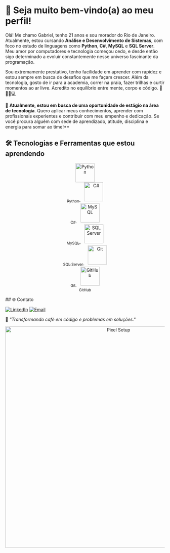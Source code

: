 # 👋 Seja muito bem-vindo(a) ao meu perfil!

Olá! Me chamo Gabriel, tenho 21 anos e sou morador do Rio de Janeiro. Atualmente, estou cursando **Análise e Desenvolvimento de Sistemas**, com foco no estudo de linguagens como **Python**, **C#**, **MySQL** e **SQL Server**. Meu amor por computadores e tecnologia começou cedo, e desde então sigo determinado a evoluir constantemente nesse universo fascinante da programação.

Sou extremamente prestativo, tenho facilidade em aprender com rapidez e estou sempre em busca de desafios que me façam crescer. Além da tecnologia, gosto de ir para a academia, correr na praia, fazer trilhas e curtir momentos ao ar livre. Acredito no equilíbrio entre mente, corpo e código. 🧠🏋️‍♂️💻

🎯 **Atualmente, estou em busca de uma oportunidade de estágio na área de tecnologia**. Quero aplicar meus conhecimentos, aprender com profissionais experientes e contribuir com meu empenho e dedicação. Se você procura alguém com sede de aprendizado, atitude, disciplina e energia para somar ao time!**

## 🛠️ Tecnologias e Ferramentas que estou aprendendo  

<p align="center">
  <a href="https://www.python.org/" target="_blank">
    <img src="https://cdn.jsdelivr.net/gh/devicons/devicon/icons/python/python-original.svg" width="60" alt="Python"/>
    <br><sub>Python</sub>
  </a>&nbsp;&nbsp;
  
  <a href="https://learn.microsoft.com/pt-br/dotnet/csharp/" target="_blank">
    <img src="https://cdn.jsdelivr.net/gh/devicons/devicon/icons/csharp/csharp-original.svg" width="60" alt="C#"/>
    <br><sub>C#</sub>
  </a>&nbsp;&nbsp;

  <a href="https://www.mysql.com/" target="_blank">
    <img src="https://cdn.jsdelivr.net/gh/devicons/devicon/icons/mysql/mysql-original.svg" width="60" alt="MySQL"/>
    <br><sub>MySQL</sub>
  </a>&nbsp;&nbsp;

  <a href="https://learn.microsoft.com/pt-br/sql/sql-server/" target="_blank">
    <img src="https://cdn.jsdelivr.net/gh/devicons/devicon/icons/microsoftsqlserver/microsoftsqlserver-plain.svg" width="60" alt="SQL Server"/>
    <br><sub>SQL Server</sub>
  </a>&nbsp;&nbsp;

  <a href="https://git-scm.com/" target="_blank">
    <img src="https://cdn.jsdelivr.net/gh/devicons/devicon/icons/git/git-original.svg" width="60" alt="Git"/>
    <br><sub>Git</sub>
  </a>&nbsp;&nbsp;

  <a href="https://github.com/" target="_blank">
    <img src="https://cdn.jsdelivr.net/gh/devicons/devicon/icons/github/github-original.svg" width="60" alt="GitHub"/>
    <br><sub>GitHub</sub>
  </a>
</p>
## 🌐 Contato  

[![LinkedIn](https://img.shields.io/badge/-LinkedIn-0A66C2?style=flat&logo=linkedin&logoColor=white)](https://www.linkedin.com/in/gabriel-siqueira01)
[![Email](https://img.shields.io/badge/-Email-D14836?style=flat&logo=gmail&logoColor=white)](mailto:gabrieloliveira.costasiqueira@gmail.com)

🧠 *"Transformando café em código e problemas em soluções."*

<p align="center">
  <img src="https://camo.githubusercontent.com/ca32305090aa4a2880028e35137d97e44bb4ebd5f10244936e95a3f24417d15f/68747470733a2f2f692e696d6775722e636f6d2f594b6a4d3061702e676966" alt="Pixel Setup" width="700"/>
</p>
